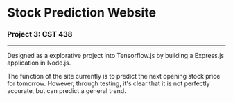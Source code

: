 # Stock Prediction Website
### Project 3: CST 438
_____________________________________________

Designed as a explorative project into Tensorflow.js by building a Express.js application in Node.js.

The function of the site currently is to predict the next opening stock price for tomorrow. 
However, through testing, it's clear that it is not perfectly accurate, but can predict a general trend.
